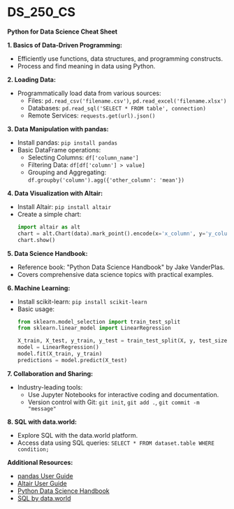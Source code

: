 # DS_250_CS
**Python for Data Science Cheat Sheet**

**1. Basics of Data-Driven Programming:**
   - Efficiently use functions, data structures, and programming constructs.
   - Process and find meaning in data using Python.

**2. Loading Data:**
   - Programmatically load data from various sources:
     - Files: `pd.read_csv('filename.csv')`, `pd.read_excel('filename.xlsx')`
     - Databases: `pd.read_sql('SELECT * FROM table', connection)`
     - Remote Services: `requests.get(url).json()`

**3. Data Manipulation with pandas:**
   - Install pandas: `pip install pandas`
   - Basic DataFrame operations:
     - Selecting Columns: `df['column_name']`
     - Filtering Data: `df[df['column'] > value]`
     - Grouping and Aggregating: `df.groupby('column').agg({'other_column': 'mean'})`

**4. Data Visualization with Altair:**
   - Install Altair: `pip install altair`
   - Create a simple chart:
     ```python
     import altair as alt
     chart = alt.Chart(data).mark_point().encode(x='x_column', y='y_column')
     chart.show()
     ```

**5. Data Science Handbook:**
   - Reference book: "Python Data Science Handbook" by Jake VanderPlas.
   - Covers comprehensive data science topics with practical examples.

**6. Machine Learning:**
   - Install scikit-learn: `pip install scikit-learn`
   - Basic usage:
     ```python
     from sklearn.model_selection import train_test_split
     from sklearn.linear_model import LinearRegression

     X_train, X_test, y_train, y_test = train_test_split(X, y, test_size=0.2)
     model = LinearRegression()
     model.fit(X_train, y_train)
     predictions = model.predict(X_test)
     ```

**7. Collaboration and Sharing:**
   - Industry-leading tools:
     - Use Jupyter Notebooks for interactive coding and documentation.
     - Version control with Git: `git init`, `git add .`, `git commit -m "message"`

**8. SQL with data.world:**
   - Explore SQL with the data.world platform.
   - Access data using SQL queries: `SELECT * FROM dataset.table WHERE condition;`

**Additional Resources:**
   - [pandas User Guide](https://pandas.pydata.org/pandas-docs/stable/user_guide/index.html)
   - [Altair User Guide](https://altair-viz.github.io/)
   - [Python Data Science Handbook](https://jakevdp.github.io/PythonDataScienceHandbook/)
   - [SQL by data.world](https://docs.data.world/documentation/sql/overview/)
